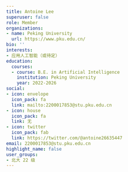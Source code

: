 ```yaml
---
title: Antoine Lee
superuser: false
role: Member
organizations:
- name: Peking University
  url: https://www.pku.edu.cn/
bio: ''
interests:
- 应用人工智能（或待定）
education:
  courses:
  - course: B.E. in Artificial Intelligence
    institution: Peking University
    year: 2022-2026
social:
- icon: envelope
  icon_pack: fa
  link: mailto:2200017853@stu.pku.edu.cn
- icon: house
  icon_pack: fa
  link: 无
- icon: twitter
  icon_pack: fab
  link: https://twitter.com/@antoine26635447
email: 2200017853@stu.pku.edu.cn
highlight_name: false
user_groups:
- 北大 22 级
---
```

